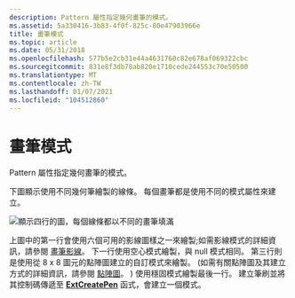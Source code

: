 ```yaml
---
description: Pattern 屬性指定幾何畫筆的模式。
ms.assetid: 5a330416-3b83-4f0f-825c-80e47903966e
title: 畫筆模式
ms.topic: article
ms.date: 05/31/2018
ms.openlocfilehash: 577b5e2cb31e44a4631760c82e678af069322cbc
ms.sourcegitcommit: 831e8f3db78ab820e1710cede244553c70e50500
ms.translationtype: MT
ms.contentlocale: zh-TW
ms.lasthandoff: 01/07/2021
ms.locfileid: "104512860"
---
```

# <a name="pen-pattern"></a>畫筆模式

Pattern 屬性指定幾何畫筆的模式。

下圖顯示使用不同幾何筆繪製的線條。 每個畫筆都是使用不同的模式屬性來建立。

![顯示四行的圖，每個線條都以不同的畫筆填滿](images/cspen-02.png)

上圖中的第一行會使用六個可用的影線圖樣之一來繪製;如需影線模式的詳細資訊，請參閱 [畫筆影線](pen-hatch.md)。 下一行使用空心模式繪製，與 null 模式相同。 第三行則是使用從 8 x 8 圖元的點陣圖建立的自訂模式來繪製。  (如需有關點陣圖及其建立方式的詳細資訊，請參閱 [點陣圖](bitmaps.md)。 ) 使用穩固模式繪製最後一行。 建立筆刷並將其控制碼傳遞至 [**ExtCreatePen**](/windows/desktop/api/Wingdi/nf-wingdi-extcreatepen) 函式，會建立一個模式。

 

 



